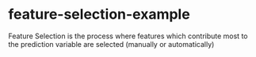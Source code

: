 # feature-selection-example
Feature Selection is the process where features which contribute most to the prediction variable are selected (manually or automatically)
